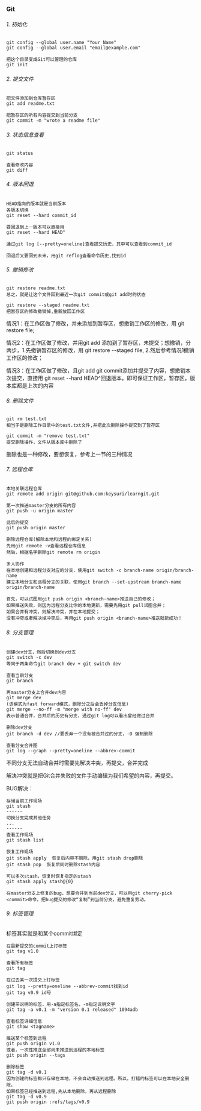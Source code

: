 ### Git

###### 1. 初始化


```
git config --global user.name "Your Name"
git config --global user.email "email@example.com"

把这个目录变成Git可以管理的仓库
git init
```

###### 2. 提交文件

```
把文件添加到仓库暂存区
git add readme.txt

把暂存区的所有内容提交到当前分支
git commit -m "wrote a readme file"
```

###### 3. 状态信息查看

```
git status

查看修改内容
git diff
```
###### 4. 版本回退

```
HEAD指向的版本就是当前版本
各版本切换
git reset --hard commit_id

要回退到上一版本可以直接用
git reset --hard HEAD^

通过git log [--pretty=oneline]查看提交历史，其中可以查看到commit_id

回退后又要回到未来，用git reflog查看命令历史,找到id
```

###### 5. 撤销修改

```
git restore readme.txt
总之，就是让这个文件回到最近一次git commit或git add时的状态

git restore --staged readme.txt
把暂存区的修改撤销掉,重新放回工作区
```

情况1：在工作区做了修改，并未添加到暂存区，想撤销工作区的修改，用 git restore file;

情况2：在工作区做了修改，并用git add 添加到了暂存区，未提交；想撤销，分两步，1.先撤销暂存区的修改，用 git restore --staged file, 2.然后参考情况1撤销工作区的修改；

情况3：在工作区做了修改，且git add git commit添加并提交了内容，想撤销本次提交，直接用 git reset --hard HEAD^回退版本，即可保证工作区，暂存区，版本库都是上次的内容

###### 6. 删除文件

```
git rm test.txt 
相当于是删除工作目录中的test.txt文件,并把此次删除操作提交到了暂存区

git commit -m "remove test.txt"
提交删除操作，文件从版本库中删除了
```

删除也是一种修改，要想恢复，参考上一节的三种情况

###### 7. 远程仓库

```
本地关联远程仓库
git remote add origin git@github.com:keysuri/learngit.git

第一次推送master分支的所有内容
git push -u origin master

此后的提交
git push origin master

删除远程仓库(解除本地和远程的绑定关系)
先用git remote -v查看远程仓库信息
然后，根据名字删除git remote rm origin

多人协作
在本地创建和远程分支对应的分支，使用git switch -c branch-name origin/branch-name
建立本地分支和远程分支的关联，使用git branch --set-upstream branch-name origin/branch-name

首先，可以试图用git push origin <branch-name>推送自己的修改；
如果推送失败，则因为远程分支比你的本地更新，需要先用git pull试图合并；
如果合并有冲突，则解决冲突，并在本地提交；
没有冲突或者解决掉冲突后，再用git push origin <branch-name>推送就能成功！

```

###### 8. 分支管理

```
创建dev分支，然后切换到dev分支
git switch -c dev
等同于两条命令git branch dev + git switch dev

查看当前分支
git branch

再master分支上合并dev内容
git merge dev
(该模式为fast forward模式，删除分之后会丢掉分支信息)
git merge --no-ff -m "merge with no-ff" dev
表示普通合并，合并后的历史有分支，通过git log可以看出曾经做过合并

删除dev分支
git branch -d dev //要丢弃一个没有被合并过的分支，-D 强制删除

查看分支合并图
git log --graph --pretty=oneline --abbrev-commit
```

不同分支无法自动合并时需要先解决冲突，再提交，合并完成

解决冲突就是把Git合并失败的文件手动编辑为我们希望的内容，再提交。



BUG解决：

```
存储当前工作现场
git stash
------
切换分支完成其他任务
...
------
查看工作现场
git stash list

恢复工作现场
git stash apply  恢复后内容不删除，用git stash drop删除
git stash pop  恢复后同时删除stash内容

可以多次stash，恢复时恢复指定的stash
git stash apply stash@{0}

在master分支上修复的bug，想要合并到当前dev分支，可以用git cherry-pick <commit>命令，把bug提交的修改“复制”到当前分支，避免重复劳动。
```

###### 9. 标签管理

标签其实就是和某个commit绑定

```
在最新提交的commit上打标签
git tag v1.0

查看所有标签
git tag

在过去某一次提交上打标签
git log --pretty=oneline --abbrev-commit找到id
git tag v0.9 id号

创建带说明的标签，用-a指定标签名，-m指定说明文字
git tag -a v0.1 -m "version 0.1 released" 1094adb

查看标签详细信息
git show <tagname>

推送某个标签到远程
git push origin v1.0
或者，一次性推送全部尚未推送到远程的本地标签
git push origin --tags

删除标签
git tag -d v0.1
因为创建的标签都只存储在本地，不会自动推送到远程。所以，打错的标签可以在本地安全删除。
如果标签已经推送到远程,先从本地删除，再从远程删除
git tag -d v0.9
git push origin :refs/tags/v0.9
```

